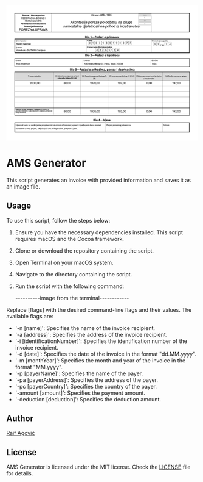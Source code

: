 <p align="center">
  <img src="ams_form_example.jpg"/>
</p>

# AMS Generator

This script generates an invoice with provided information and saves it as an image file.

## Usage

To use this script, follow the steps below:

1. Ensure you have the necessary dependencies installed. This script requires macOS and the Cocoa framework.

2. Clone or download the repository containing the script.

3. Open Terminal on your macOS system.

4. Navigate to the directory containing the script.

5. Run the script with the following command:

   ----------image from the terminal------------

Replace [flags] with the desired command-line flags and their values. The available flags are:

* '-n [name]': Specifies the name of the invoice recipient.
* '-a [address]': Specifies the address of the invoice recipient.
* '-i [identificationNumber]': Specifies the identification number of the invoice recipient.
* '-d [date]': Specifies the date of the invoice in the format "dd.MM.yyyy".
* '-m [monthYear]': Specifies the month and year of the invoice in the format "MM.yyyy".
* '-p [payerName]': Specifies the name of the payer.
* '-pa [payerAddress]': Specifies the address of the payer.
* '-pc [payerCountry]': Specifies the country of the payer.
* '-amount [amount]': Specifies the payment amount.
* '-deduction [deduction]': Specifies the deduction amount.


## Author
[Raif Agović](https://twitter.com/raifagovic)

## License
AMS Generator is licensed under the MIT license. Check the [LICENSE](https://github.com/raifagovic/ams-generator/blob/main/LICENSE) file for details.
